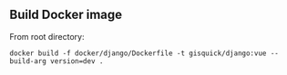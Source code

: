 ## Build Docker image

From root directory:
```
docker build -f docker/django/Dockerfile -t gisquick/django:vue --build-arg version=dev .
```
